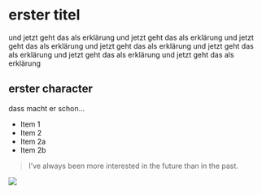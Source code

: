 # erster titel
und jetzt geht das als erklärung
und jetzt geht das als erklärung
und jetzt geht das als erklärung
und jetzt geht das als erklärung
und jetzt geht das als erklärung
und jetzt geht das als erklärung
und jetzt geht das als erklärung

## erster character
dass macht er schon...
* Item 1
* Item 2
* Item 2a
* Item 2b

> I’ve always been more interested
> in the future than in the past.

<img src="https://openhpi.azureedge.net/assets/logo_openhpi.2x-71b6a1a7bbb5426ecd5851c453ac98d963397c4c24ac1125ac3517c0f292b32d.png"/>